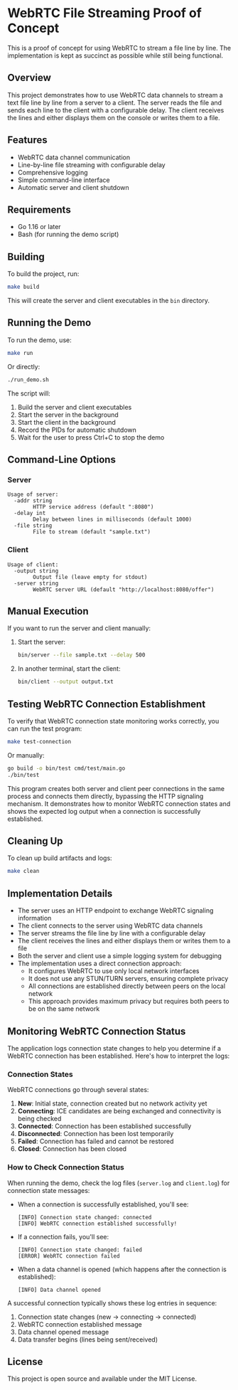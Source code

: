 # WebRTC File Streaming Proof of Concept

This is a proof of concept for using WebRTC to stream a file line by line. The implementation is kept as succinct as possible while still being functional.

## Overview

This project demonstrates how to use WebRTC data channels to stream a text file line by line from a server to a client. The server reads the file and sends each line to the client with a configurable delay. The client receives the lines and either displays them on the console or writes them to a file.

## Features

- WebRTC data channel communication
- Line-by-line file streaming with configurable delay
- Comprehensive logging
- Simple command-line interface
- Automatic server and client shutdown

## Requirements

- Go 1.16 or later
- Bash (for running the demo script)

## Building

To build the project, run:

```bash
make build
```

This will create the server and client executables in the `bin` directory.

## Running the Demo

To run the demo, use:

```bash
make run
```

Or directly:

```bash
./run_demo.sh
```

The script will:
1. Build the server and client executables
2. Start the server in the background
3. Start the client in the background
4. Record the PIDs for automatic shutdown
5. Wait for the user to press Ctrl+C to stop the demo

## Command-Line Options

### Server

```
Usage of server:
  -addr string
        HTTP service address (default ":8080")
  -delay int
        Delay between lines in milliseconds (default 1000)
  -file string
        File to stream (default "sample.txt")
```

### Client

```
Usage of client:
  -output string
        Output file (leave empty for stdout)
  -server string
        WebRTC server URL (default "http://localhost:8080/offer")
```

## Manual Execution

If you want to run the server and client manually:

1. Start the server:
   ```bash
   bin/server --file sample.txt --delay 500
   ```

2. In another terminal, start the client:
   ```bash
   bin/client --output output.txt
   ```

## Testing WebRTC Connection Establishment

To verify that WebRTC connection state monitoring works correctly, you can run the test program:

```bash
make test-connection
```

Or manually:

```bash
go build -o bin/test cmd/test/main.go
./bin/test
```

This program creates both server and client peer connections in the same process and connects them directly, bypassing the HTTP signaling mechanism. It demonstrates how to monitor WebRTC connection states and shows the expected log output when a connection is successfully established.

## Cleaning Up

To clean up build artifacts and logs:

```bash
make clean
```

## Implementation Details

- The server uses an HTTP endpoint to exchange WebRTC signaling information
- The client connects to the server using WebRTC data channels
- The server streams the file line by line with a configurable delay
- The client receives the lines and either displays them or writes them to a file
- Both the server and client use a simple logging system for debugging
- The implementation uses a direct connection approach:
  - It configures WebRTC to use only local network interfaces
  - It does not use any STUN/TURN servers, ensuring complete privacy
  - All connections are established directly between peers on the local network
  - This approach provides maximum privacy but requires both peers to be on the same network

## Monitoring WebRTC Connection Status

The application logs connection state changes to help you determine if a WebRTC connection has been established. Here's how to interpret the logs:

### Connection States

WebRTC connections go through several states:

1. **New**: Initial state, connection created but no network activity yet
2. **Connecting**: ICE candidates are being exchanged and connectivity is being checked
3. **Connected**: Connection has been established successfully
4. **Disconnected**: Connection has been lost temporarily
5. **Failed**: Connection has failed and cannot be restored
6. **Closed**: Connection has been closed

### How to Check Connection Status

When running the demo, check the log files (`server.log` and `client.log`) for connection state messages:

- When a connection is successfully established, you'll see:
  ```
  [INFO] Connection state changed: connected
  [INFO] WebRTC connection established successfully!
  ```

- If a connection fails, you'll see:
  ```
  [INFO] Connection state changed: failed
  [ERROR] WebRTC connection failed
  ```

- When a data channel is opened (which happens after the connection is established):
  ```
  [INFO] Data channel opened
  ```

A successful connection typically shows these log entries in sequence:
1. Connection state changes (new → connecting → connected)
2. WebRTC connection established message
3. Data channel opened message
4. Data transfer begins (lines being sent/received)

## License

This project is open source and available under the MIT License.
